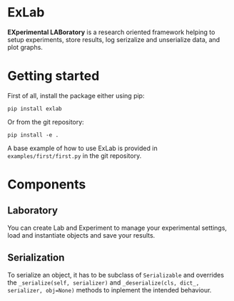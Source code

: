 # ExLab
**EXperimental LABoratory** is a research oriented framework helping to setup experiments, store results, log serizalize and unserialize data, and plot graphs.

# Getting started

First of all, install the package either using pip:

    pip install exlab

Or from the git repository:

    pip install -e .

A base example of how to use ExLab is provided in `examples/first/first.py` in the git repository.

# Components

## Laboratory

You can create Lab and Experiment to manage your experimental settings, load and instantiate objects and save your results.

## Serialization

To serialize an object, it has to be subclass of  `Serializable` and overrides the `_serialize(self, serializer)` and `_deserialize(cls, dict_, serializer, obj=None)` methods to inplement the intended behaviour.